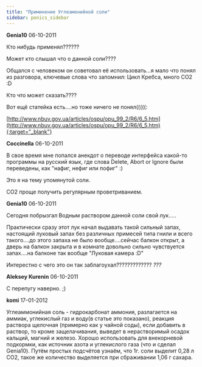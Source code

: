 ```yaml
---
title: "Приминение Углеамонийной соли"
sidebar: ponics_sidebar
---
```


**Genia10** 06-10-2011

Кто нибудь применял??????

Может кто слышал что о данной соли????

Общался с человеком он советовал её использовать...я мало что понял из разговора, ключевые слова что запомнил: Цикл Кребса, много CO2 :D

Кто что может сказать????

Вот ещё статейка есть....но тоже ничего не понял(((((:

[http://www.nbuv.gov.ua/articles/ospu/opu_99_2/R6/6_5.htm](http://www.nbuv.gov.ua/articles/ospu/opu_99_2/R6/6_5.htm){:target="_blank"}


**Coccinella** 06-10-2011

В свое время мне попался анекдот о переводе интерфейса какой-то программы на русский язык, где слова Delete, Abort or Ignore были переведены, как "нафиг, нефиг или пофиг" :)

Это я на тему упомянутой соли.

СО2 проще получить регулярным проветриванием.


**Genia10** 06-10-2011

Сегодня побрызгал Водным раствором данной соли свой лук.....

Практически сразу этот лук начал выдавать такой сильный запах, настоящий луковый запах без различных примесей типа гнили и всего такого....до этого запаха не было вообще....сейчас балкон открыт, а дверь на балкон закрыта и в комнате довольно сильно чувствуется запах....на балконе так вообще "Луковая камера :D"

Интерестно с чего это он так заблагоухал????????????? *???*


**Aleksey Kurenin** 06-10-2011

С перепугу наверно. ;)


**komi** 17-01-2012

Углеаммонийная соль - гидрокарбонат аммония, разлагается на аммиак, углекислый газ и воду(в статье это показано), реакция раствора щелочная (примерно как у чайной соды), если добавить в раствор, то кроме защелачивания, выведет в нерастворимый осадок кальций, магний и железо. Хорошо использовать для внекорневой подкормки, как источник азота и углекислого газа (что и сделал Genia10). Путём простых подсчётов узнаём, что 1г. соли выделит 0,28 л СО2, такое же количество выделяется при сбраживании 1,06 г сахара.


